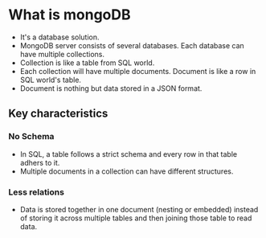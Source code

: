 # What is mongoDB

- It's a database solution.
- MongoDB server consists of several databases. Each database can have multiple collections.
- Collection is like a table from SQL world.
- Each collection will have multiple documents. Document is like a row in SQL world's table.
- Document is nothing but data stored in a JSON format.


## Key characteristics


### No Schema

- In SQL, a table follows a strict schema and every row in that table adhers to it.
- Multiple documents in a collection can have different structures.


### Less relations

- Data is stored together in one document (nesting or embedded) instead of storing it across multiple tables and then joining those table to read data.
